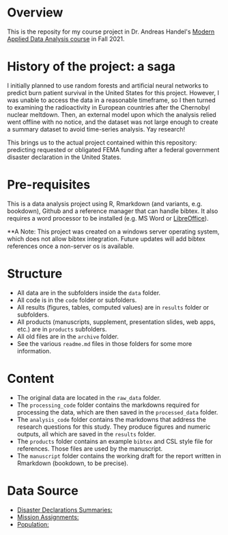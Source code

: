 # Overview

This is the reposity for my course project in Dr. Andreas Handel's [Modern Applied Data Analysis course](https://andreashandel.github.io/MADAcourse/) in Fall 2021.

# History of the project: a saga
I initially planned to use random forests and artificial neural networks to predict burn patient survival in the United States for this project. However, I was unable to access the data in a reasonable timeframe, so I then turned to examining the radioactivity in European countries after the Chernobyl nuclear meltdown. Then, an external model upon which the analysis relied went offline with no notice, and the dataset was not large enough to create a summary dataset to avoid time-series analysis. Yay research! 

This brings us to the actual project contained within this repository: predicting requested or obligated FEMA funding after a federal government disaster declaration in the United States.


# Pre-requisites

This is a data analysis project using R, Rmarkdown (and variants, e.g. bookdown), Github and a reference manager that can handle bibtex. It also requires a word processor to be installed (e.g. MS Word or [LibreOffice](https://www.libreoffice.org/)).

**A Note: This project was created on a windows server operating system, which does not allow bibtex integration. Future updates will add bibtex references once a non-server os is available.

# Structure

* All data are in the subfolders inside the `data` folder.
* All code is in the `code` folder or subfolders.
* All results (figures, tables, computed values) are in `results` folder or subfolders.
* All products (manuscripts, supplement, presentation slides, web apps, etc.) are in `products` subfolders.
* All old files are in the `archive` folder.
* See the various `readme.md` files in those folders for some more information.

# Content 

* The original data are located in the `raw_data` folder. 
* The `processing_code` folder contains the markdowns required for processing the data, which are then saved in the `processed_data` folder.
* The `analysis_code` folder contains the markdowns that address the research questions for this study. They produce figures and numeric outputs, all which are saved in the `results` folder.
* The `products` folder contains an example `bibtex` and CSL style file for references. Those files are used by the manuscript.
* The  `manuscript` folder contains the working draft for the report written in Rmarkdown (bookdown, to be precise). 


# Data Source

* [Disaster Declarations Summaries:](https://www.fema.gov/openfema-data-page/disaster-declarations-summaries-v2)
* [Mission Assignments:](https://www.fema.gov/openfema-data-page/mission-assignments-v1)
* [Population:](https://www.ers.usda.gov/data-products/county-level-data-sets/download-data/)

